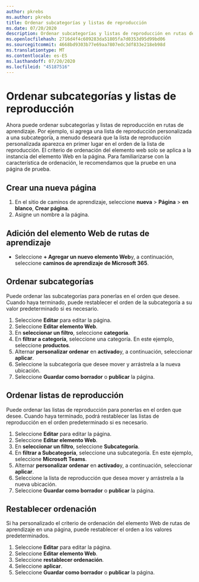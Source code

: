 ```yaml
---
author: pkrebs
ms.author: pkrebs
title: Ordenar subcategorías y listas de reproducción
ms.date: 07/20/2020
description: Ordenar subcategorías y listas de reproducción en rutas de aprendizaje
ms.openlocfilehash: 2716d4f4c609283da51805fa7d0353d95d99bd06
ms.sourcegitcommit: 4668bd9303b77e69aa7807edc3df833e218eb98d
ms.translationtype: MT
ms.contentlocale: es-ES
ms.lasthandoff: 07/20/2020
ms.locfileid: "45187516"
---
```

# <a name="sort-subcategories-and-playlists"></a>Ordenar subcategorías y listas de reproducción

Ahora puede ordenar subcategorías y listas de reproducción en rutas de aprendizaje. Por ejemplo, si agrega una lista de reproducción personalizada a una subcategoría, a menudo deseará que la lista de reproducción personalizada aparezca en primer lugar en el orden de la lista de reproducción. El criterio de ordenación del elemento web solo se aplica a la instancia del elemento Web en la página. Para familiarizarse con la característica de ordenación, le recomendamos que la pruebe en una página de prueba. 

## <a name="create-a-new-page"></a>Crear una nueva página
1. En el sitio de caminos de aprendizaje, seleccione **nueva**  >  **Página**  >  **en blanco**, **Crear página**.
2. Asigne un nombre a la página.

## <a name="add-the-learning-pathways-web-part"></a>Adición del elemento Web de rutas de aprendizaje
- Seleccione **+ Agregar un nuevo elemento Web**y, a continuación, seleccione **caminos de aprendizaje de Microsoft 365**.
 
## <a name="sort-subcategories"></a>Ordenar subcategorías
Puede ordenar las subcategorías para ponerlas en el orden que desee. Cuando haya terminado, puede restablecer el orden de la subcategoría a su valor predeterminado si es necesario.  
1. Seleccione **Editar** para editar la página.
2. Seleccione **Editar elemento Web**.
3. En **seleccionar un filtro**, seleccione **categoría**. 
4. En **filtrar a categoría**, seleccione una categoría. En este ejemplo, seleccione **productos**. 
5. Alternar **personalizar ordenar** en **activado**y, a continuación, seleccionar **aplicar**. 
6. Seleccione la subcategoría que desee mover y arrástrela a la nueva ubicación. 
7. Seleccione **Guardar como borrador** o **publicar** la página. 

## <a name="sort-playlists"></a>Ordenar listas de reproducción
Puede ordenar las listas de reproducción para ponerlas en el orden que desee. Cuando haya terminado, podrá restablecer las listas de reproducción en el orden predeterminado si es necesario.  
1. Seleccione **Editar** para editar la página.
2. Seleccione **Editar elemento Web**.
3. En **seleccionar un filtro**, seleccione **Subcategoría**. 
4. En **filtrar a Subcategoría**, seleccione una subcategoría. En este ejemplo, seleccione **Microsoft Teams**.
5. Alternar **personalizar ordenar** en **activado**y, a continuación, seleccionar **aplicar**. 
6. Seleccione la lista de reproducción que desea mover y arrástrela a la nueva ubicación. 
7. Seleccione **Guardar como borrador** o **publicar** la página. 

## <a name="reset-sort"></a>Restablecer ordenación
Si ha personalizado el criterio de ordenación del elemento Web de rutas de aprendizaje en una página, puede restablecer el orden a los valores predeterminados.  
1. Seleccione **Editar** para editar la página.
2. Seleccione **Editar elemento Web**.
3. Seleccione **restablecer ordenación**. 
4. Seleccione **aplicar**. 
5. Seleccione **Guardar como borrador** o **publicar** la página. 

